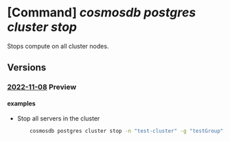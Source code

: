 # [Command] _cosmosdb postgres cluster stop_

Stops compute on all cluster nodes.

## Versions

### [2022-11-08](/Resources/mgmt-plane/L3N1YnNjcmlwdGlvbnMve30vcmVzb3VyY2Vncm91cHMve30vcHJvdmlkZXJzL21pY3Jvc29mdC5kYmZvcnBvc3RncmVzcWwvc2VydmVyZ3JvdXBzdjIve30vc3RvcA==/2022-11-08.xml) **Preview**

<!-- mgmt-plane /subscriptions/{}/resourcegroups/{}/providers/microsoft.dbforpostgresql/servergroupsv2/{}/stop 2022-11-08 -->

#### examples

- Stop all servers in the cluster
    ```bash
        cosmosdb postgres cluster stop -n "test-cluster" -g "testGroup" --subscription "ffffffff-ffff-ffff-ffff-ffffffffffff"
    ```
